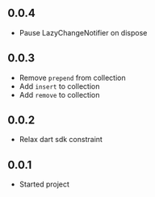 ## 0.0.4

- Pause LazyChangeNotifier on dispose

## 0.0.3

- Remove `prepend` from collection
- Add `insert` to collection
- Add `remove` to collection

## 0.0.2

- Relax dart sdk constraint

## 0.0.1

- Started project

